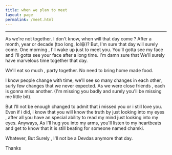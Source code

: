 ```yaml
---
title: when we plan to meet
layout: page
permalink: /meet.html
---
```

<hr />

As we're not together. I don't know,  when will that day come ? After a month, year or decade (too long, lol😆)? But, I'm sure that day will surely come. One morning , I'll wake up just to meet you. You'll gotta see my face and I'll gotta see your face after a long time. I'm damn sure that We'll surely have marvelous time together that day.

We'll eat so much , party together. No need to bring home made food. 

I know people change with time, we'll see so many changes in each other, surly few changes that we never expected. As we were close friends , each is gonna miss another. (I'm missing you badly and surely you'll be missing me little bit). 

But I'll not be enough changed to admit that i missed you or i still love you. Even if i did, i know that you will know the truth by just looking into my eyes , after all you have an special ability to read my mind just looking into my eyes. Anyways, As I'll hug you into my arms, you'll listen to my heartbeats and get to know that it is still beating for someone named chamki. 

Whatever, But Surely , I'll not be a Devdas anymore that day. 

Thanks
